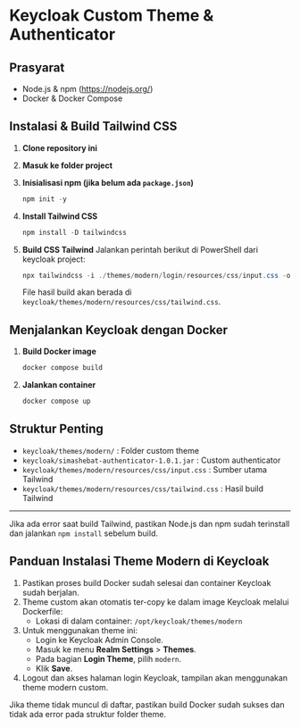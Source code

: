# Keycloak Custom Theme & Authenticator

## Prasyarat

- Node.js & npm (https://nodejs.org/)
- Docker & Docker Compose

## Instalasi & Build Tailwind CSS

1. **Clone repository ini**

2. **Masuk ke folder project**

3. **Inisialisasi npm (jika belum ada `package.json`)**

   ```powershell
   npm init -y
   ```

4. **Install Tailwind CSS**

   ```powershell
   npm install -D tailwindcss
   ```

5. **Build CSS Tailwind**
   Jalankan perintah berikut di PowerShell dari keycloak project:
   ```powershell
   npx tailwindcss -i ./themes/modern/login/resources/css/input.css -o ./themes/modern/login/resources/css/tailwind.css --minify
   ```
   File hasil build akan berada di `keycloak/themes/modern/resources/css/tailwind.css`.

## Menjalankan Keycloak dengan Docker

1. **Build Docker image**

   ```powershell
   docker compose build
   ```

2. **Jalankan container**
   ```powershell
   docker compose up
   ```

## Struktur Penting

- `keycloak/themes/modern/` : Folder custom theme
- `keycloak/simashebat-authenticator-1.0.1.jar` : Custom authenticator
- `keycloak/themes/modern/resources/css/input.css` : Sumber utama Tailwind
- `keycloak/themes/modern/resources/css/tailwind.css` : Hasil build Tailwind

---

Jika ada error saat build Tailwind, pastikan Node.js dan npm sudah terinstall dan jalankan `npm install` sebelum build.

## Panduan Instalasi Theme Modern di Keycloak

1. Pastikan proses build Docker sudah selesai dan container Keycloak sudah berjalan.
2. Theme custom akan otomatis ter-copy ke dalam image Keycloak melalui Dockerfile:
   - Lokasi di dalam container: `/opt/keycloak/themes/modern`
3. Untuk menggunakan theme ini:
   - Login ke Keycloak Admin Console.
   - Masuk ke menu **Realm Settings** > **Themes**.
   - Pada bagian **Login Theme**, pilih `modern`.
   - Klik **Save**.
4. Logout dan akses halaman login Keycloak, tampilan akan menggunakan theme modern custom.

Jika theme tidak muncul di daftar, pastikan build Docker sudah sukses dan tidak ada error pada struktur folder theme.
